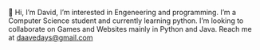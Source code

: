👋 Hi, I’m David,
I’m interested in Engeneering and programming.
I’m a Computer Science student and currently learning python.
I’m looking to collaborate on Games and Websites mainly in Python and Java.
Reach me at daavedays@gmail.com

<!---
daavedays/daavedays is a ✨ special ✨ repository because its `README.md` (this file) appears on your GitHub profile.
You can click the Preview link to take a look at your changes.
--->
